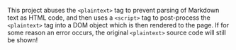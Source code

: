 This project abuses the `<plaintext>` tag to prevent parsing of Markdown text as
HTML code, and then uses a `<script>` tag to post-process the `<plaintext>` tag
into a DOM object which is then rendered to the page. If for some reason an
error occurs, the original `<plaintext>` source code will still be shown!
